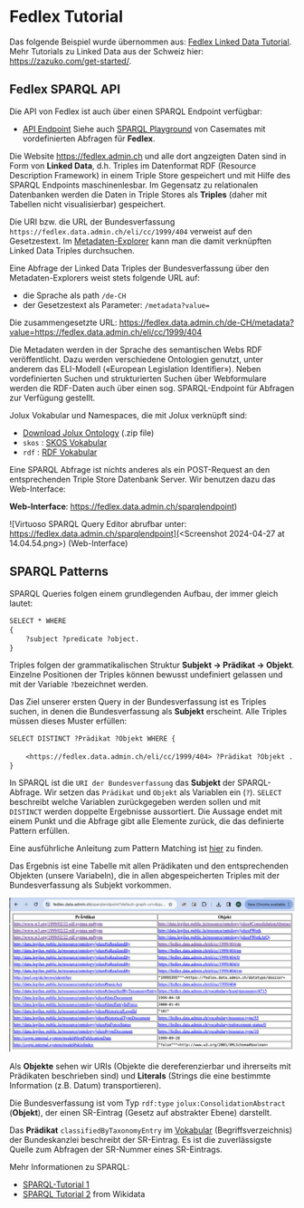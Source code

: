 # Fedlex Tutorial

Das folgende Beispiel wurde übernommen aus: [Fedlex Linked Data Tutorial](https://swissfederalarchives.github.io/LD-Tutorials/lab/). Mehr Tutorials zu Linked Data aus der Schweiz hier: https://zazuko.com/get-started/.

## Fedlex SPARQL API

Die API von Fedlex ist auch über einen SPARQL Endpoint verfügbar:
- [API Endpoint](https://fedlex.data.admin.ch/sparqlendpoint)
Siehe auch [SPARQL Playground](https://fedlex.data.admin.ch/de-CH/sparql) von Casemates mit vordefinierten Abfragen für **Fedlex**. 

Die Website https://fedlex.admin.ch und alle dort angzeigten Daten sind in Form von **Linked Data**, d.h. Triples im Datenformat RDF (Resource Description Framework) in einem Triple Store gespeichert und mit Hilfe des SPARQL Endpoints  maschinenlesbar. Im Gegensatz zu relationalen Datenbanken werden die Daten in Triple Stores als  **Triples** (daher mit Tabellen nicht visualisierbar) gespeichert. 

Die URI bzw. die URL der Bundesverfassung `https://fedlex.data.admin.ch/eli/cc/1999/404` verweist auf den Gesetzestext. Im [Metadaten-Explorer](https://fedlex.data.admin.ch/de-CH/metadata) kann man die damit verknüpften Linked Data Triples durchsuchen. 

Eine Abfrage der Linked Data Triples der Bundesverfassung über den Metadaten-Explorers weist stets folgende URL auf:
- die Sprache als path `/de-CH` 
- der Gesetzestext als Parameter: `/metadata?value=`

Die zusammengesetzte URL: https://fedlex.data.admin.ch/de-CH/metadata?value=https://fedlex.data.admin.ch/eli/cc/1999/404

Die Metadaten werden in der Sprache des semantischen Webs RDF veröffentlicht. Dazu werden verschiedene Ontologien genutzt, unter anderem das ELI-Modell («European Legislation Identifier»). Neben vordefinierten Suchen und strukturierten Suchen über Webformulare werden die RDF-Daten auch über einen sog. SPARQL-Endpoint für Abfragen zur Verfügung gestellt.

Jolux Vokabular und Namespaces, die mit Jolux verknüpft sind:
* [Download Jolux Ontology](https://fedlex.data.admin.ch/filestore/resources/jolux_ontology.zip) (.zip file)
* `skos` : [SKOS Vokabular](http://www.w3.org/2004/02/skos/core#)
* `rdf` : [RDF Vokabular](http://www.w3.org/1999/02/22-rdf-syntax-ns#)

Eine SPARQL Abfrage ist nichts anderes als ein POST-Request an den entsprechenden Triple Store Datenbank Server. Wir benutzen dazu das Web-Interface:

**Web-Interface**: https://fedlex.data.admin.ch/sparqlendpoint)

![Virtuoso SPARQL Query Editor abrufbar unter: https://fedlex.data.admin.ch/sparqlendpoint](<Screenshot 2024-04-27 at 14.04.54.png>) (Web-Interface)

## SPARQL Patterns

SPARQL Queries folgen einem grundlegenden Aufbau, der immer gleich lautet:

```
SELECT * WHERE 
{
    ?subject ?predicate ?object.   
}
```

Triples folgen der grammatikalischen Struktur **Subjekt -> Prädikat -> Objekt**.  Einzelne Positionen der Triples können bewusst undefiniert gelassen und mit der Variable `?`bezeichnet werden. 

Das Ziel unserer ersten Query in der Bundesverfassung ist es Triples suchen, in denen die Bundesverfassung als **Subjekt** erscheint. Alle Triples müssen dieses Muster erfüllen:

```
SELECT DISTINCT ?Prädikat ?Objekt WHERE {
    
    <https://fedlex.data.admin.ch/eli/cc/1999/404> ?Prädikat ?Objekt .
} 
```

In SPARQL ist die `URI der Bundesverfassung` das **Subjekt** der SPARQL-Abfrage. Wir setzen das `Prädikat` und `Objekt` als Variablen ein (`?`). `SELECT` beschreibt welche Variablen zurückgegeben werden sollen und mit `DISTINCT` werden doppelte Ergebnisse aussortiert. Die Aussage endet mit einem Punkt und die Abfrage gibt alle Elemente zurück, die das definierte Pattern erfüllen. 

Eine ausführliche Anleitung zum Pattern Matching ist [hier](https://programminghistorian.org/en/lessons/retired/graph-databases-and-SPARQL#rdf-in-brief) zu finden. 

Das Ergebnis ist eine Tabelle mit allen Prädikaten und den entsprechenden Objekten (unsere Variabeln), die in allen abgespeicherten Triples mit der Bundesverfassung als Subjekt vorkommen.

![alt text](<Screenshot 2024-04-27 at 14.17.45.png>)

Als **Objekte** sehen wir URIs (Objekte die dereferenzierbar und ihrerseits mit Prädikaten beschrieben sind) und **Literals** (Strings die eine bestimmte Information (z.B. Datum) transportieren).

Die Bundesverfassung ist vom Typ `rdf:type` `jolux:ConsolidationAbstract` (**Objekt**), der einen SR-Eintrag (Gesetz auf abstrakter Ebene) darstellt. 

Das **Prädikat** `classifiedByTaxonomyEntry` im  [Vokabular](https://fedlex.data.admin.ch/vocabularies/de/) (Begriffsverzeichnis) der Bundeskanzlei beschreibt der SR-Eintrag. Es ist die zuverlässigste Quelle zum Abfragen der SR-Nummer eines SR-Eintrags.

Mehr Informationen zu SPARQL:
- [SPARQL-Tutorial 1](https://jena.apache.org/tutorials/sparql.html) 
- [SPARQL Tutorial 2](https://www.wikidata.org/wiki/Wikidata:SPARQL_tutorial) from Wikidata

